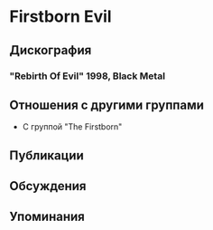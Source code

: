 # Firstborn Evil



## Дискография

### "Rebirth Of Evil" 1998, Black Metal




## Отношения с другими группами

* C группой "The Firstborn" 

## Публикации


## Обсуждения


## Упоминания

